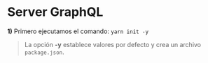 # Server GraphQL #


**1)** Primero ejecutamos el comando: `yarn init -y`

> La opción **-y** establece valores por defecto y crea un archivo `package.json`. 
